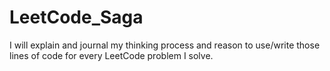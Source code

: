 # LeetCode_Saga
I will explain and journal my thinking process and reason to use/write those lines of code for every LeetCode problem I solve.
